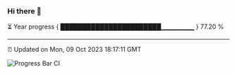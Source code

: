 ### Hi there 👋

⏳ Year progress { ███████████████████████▁▁▁▁▁▁▁ } 77.20 %

---

⏰ Updated on Mon, 09 Oct 2023 18:17:11 GMT

![Progress Bar CI](https://github.com/liununu/liununu/workflows/Progress%20Bar%20CI/badge.svg)
